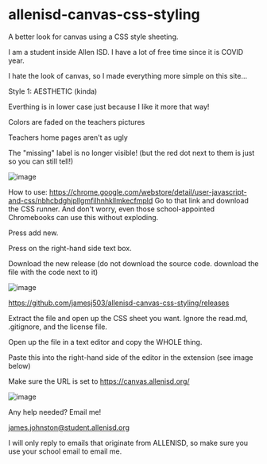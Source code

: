 # allenisd-canvas-css-styling
A better look for canvas using a CSS style sheeting.

I am a student inside Allen ISD. I have a lot of free time since it is COVID year.

I hate the look of canvas, so I made everything more simple on this site...

Style 1: AESTHETIC (kinda)

Everthing is in lower case just because I like it more that way!

Colors are faded on the teachers pictures

Teachers home pages aren't as ugly

The "missing" label is no longer visible! (but the red dot next to them is just so you can still tell!)

![image](https://user-images.githubusercontent.com/70408059/115091224-95506600-9edc-11eb-9679-167efcd2e852.png)


How to use:
https://chrome.google.com/webstore/detail/user-javascript-and-css/nbhcbdghjpllgmfilhnhkllmkecfmpld
Go to that link and download the CSS runner. And don't worry, even those school-appointed Chromebooks can use this without exploding.

Press add new.

Press on the right-hand side text box. 

Download the new release (do not download the source code. download the file with the code next to it) 

![image](https://user-images.githubusercontent.com/70408059/115091724-f7f63180-9edd-11eb-8ea8-8933e0b21adf.png)

https://github.com/jamesj503/allenisd-canvas-css-styling/releases

Extract the file and open up the CSS sheet you want. Ignore the read.md, .gitignore, and the license file.

Open up the file in a text editor and copy the WHOLE thing.

Paste this into the right-hand side of the editor in the extension (see image below)

Make sure the URL is set to https://canvas.allenisd.org/

![image](https://user-images.githubusercontent.com/70408059/115090680-1e669d80-9edb-11eb-9db2-59bb694c1597.png)

Any help needed? Email me!

james.johnston@student.allenisd.org

I will only reply to emails that originate from ALLENISD, so make sure you use your school email to email me.
